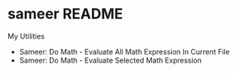 # sameer README

My Utilities

- Sameer: Do Math - Evaluate All Math Expression In Current File
- Sameer: Do Math - Evaluate Selected Math Expression